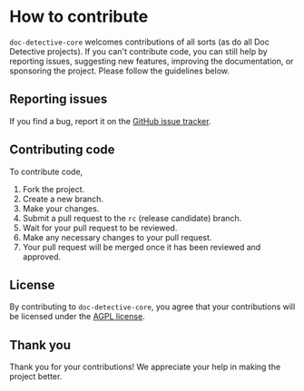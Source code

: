 # How to contribute

`doc-detective-core` welcomes contributions of all sorts (as do all Doc Detective projects). If you can't contribute code, you can still help by reporting issues, suggesting new features, improving the documentation, or sponsoring the project. Please follow the guidelines below.

## Reporting issues

If you find a bug, report it on the [GitHub issue tracker](https://github.com/doc-detective/doc-detective-core/issues).

## Contributing code

To contribute code,

1. Fork the project.
2. Create a new branch.
3. Make your changes.
4. Submit a pull request to the `rc` (release candidate) branch.
5. Wait for your pull request to be reviewed.
6. Make any necessary changes to your pull request.
7. Your pull request will be merged once it has been reviewed and approved.

## License

By contributing to `doc-detective-core`, you agree that your contributions will be licensed under the [AGPL license](https://github.com/doc-detective/doc-detective-core/blob/main/LICENCE).

## Thank you

Thank you for your contributions! We appreciate your help in making the project better.
